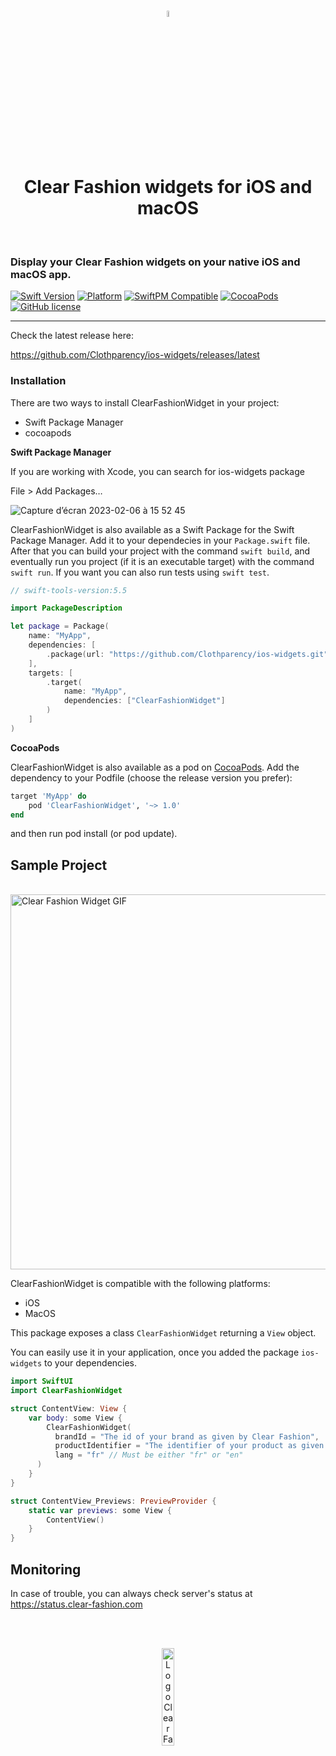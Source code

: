 <br />
<p align="center">
  <img 
      style="margin: auto; width: 5%;"
      src="https://user-images.githubusercontent.com/2159699/215896047-e6eb3ca0-b2d1-40b3-8034-c26913033008.svg" 
      alt="Logo Clear Fashion">
  </img>
</p>
<br />

<h1 align="center">Clear Fashion widgets for iOS and macOS</h1>

<br />

### Display your Clear Fashion widgets on your native iOS and macOS app.

[![Swift Version](https://img.shields.io/endpoint?url=https%3A%2F%2Fswiftpackageindex.com%2Fapi%2Fpackages%2FClothparency%2Fios-widgets%2Fbadge%3Ftype%3Dswift-versions)](https://swiftpackageindex.com/Clothparency/ios-widgets)
[![Platform](https://img.shields.io/endpoint?url=https%3A%2F%2Fswiftpackageindex.com%2Fapi%2Fpackages%2FClothparency%2Fios-widgets%2Fbadge%3Ftype%3Dplatforms)](https://swiftpackageindex.com/Clothparency/ios-widgets)
[![SwiftPM Compatible](https://img.shields.io/badge/SwiftPM-Compatible-brightgreen.svg)](https://swift.org/package-manager/)
[![CocoaPods](https://img.shields.io/badge/cocoapods-supported-blueviolet)](https://cocoapods.org/pods/ClearFashionWidget)
[![GitHub license](https://img.shields.io/badge/license-MIT-blue.svg)](https://raw.githubusercontent.com/Clothparency/ios-widgets/main/LICENSE.md)

---

Check the latest release here:

https://github.com/Clothparency/ios-widgets/releases/latest

### Installation

There are two ways to install ClearFashionWidget in your project:

- Swift Package Manager
- cocoapods

**Swift Package Manager**

If you are working with Xcode, you can search for ios-widgets package

File > Add Packages…

![Capture d’écran 2023-02-06 à 15 52 45](https://user-images.githubusercontent.com/6204865/217008100-ee147f55-9bfb-48f7-bb0f-f31d8ed0a923.png)

ClearFashionWidget is also available as a Swift Package for the Swift Package Manager. Add it to your dependecies in your `Package.swift` file.
After that you can build your project with the command `swift build`, and eventually run you project (if it is an executable target) with the command `swift run`.
If you want you can also run tests using `swift test`.

```swift
// swift-tools-version:5.5

import PackageDescription

let package = Package(
    name: "MyApp",
    dependencies: [
        .package(url: "https://github.com/Clothparency/ios-widgets.git", from: "1.0.0")
    ],
    targets: [
        .target(
            name: "MyApp",
            dependencies: ["ClearFashionWidget"]
        )
    ]
)
```

**CocoaPods**

ClearFashionWidget is also available as a pod on [CocoaPods](https://cocoapods.org/pods/ClearFashionWidget "ClearFashionWidget cocoapods").
Add the dependency to your Podfile (choose the release version you prefer):

```ruby
target 'MyApp' do
	pod 'ClearFashionWidget', '~> 1.0'
end
```

and then run pod install (or pod update).

## Sample Project

<br />
<img 
	style="margin: auto; height: 600px"
	src="https://user-images.githubusercontent.com/6204865/217008831-f702f4be-98ce-4606-87e8-dce01e22a84f.gif" 
	alt="Clear Fashion Widget GIF">
</img>
<br />

ClearFashionWidget is compatible with the following platforms:

- iOS
- MacOS

This package exposes a class `ClearFashionWidget` returning a `View` object.

You can easily use it in your application, once you added the package `ios-widgets` to your dependencies.

```swift
import SwiftUI
import ClearFashionWidget

struct ContentView: View {
    var body: some View {
        ClearFashionWidget(
          brandId = "The id of your brand as given by Clear Fashion",
          productIdentifier = "The identifier of your product as given by Clear Fashion",
          lang = "fr" // Must be either "fr" or "en"
      )
    }
}

struct ContentView_Previews: PreviewProvider {
    static var previews: some View {
        ContentView()
    }
}
```

## Monitoring

In case of trouble, you can always check server's status at https://status.clear-fashion.com

<br />
<br />
<p align="center">
  <img 
      style="margin: auto; width: 20%;"
      src="https://user-images.githubusercontent.com/2159699/215894277-8251062e-b339-4bf6-a958-42e792059ba3.svg" 
      alt="Logo Clear Fashion">
  </img>
</p>
